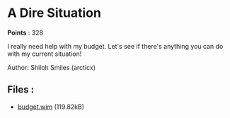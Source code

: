 # A Dire Situation
**Points** : 328

I really need help with my budget. Let's see if there's anything you can do with my current situation!

Author: Shiloh Smiles (arcticx)

## Files : 

 - [budget.wim](./budget.wim) (119.82kB)